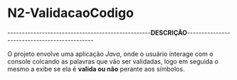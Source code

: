 # N2-ValidacaoCodigo


--------------------------------------------------**DESCRIÇÃO**---------------------------------------------


O projeto envolve uma aplicação *Java*, onde o usuário interage com o console colcando as palavras que vão 
ser validadas, logo em seguida o mesmo a exibe se ela é **valida ou não** perante aos símbolos.


